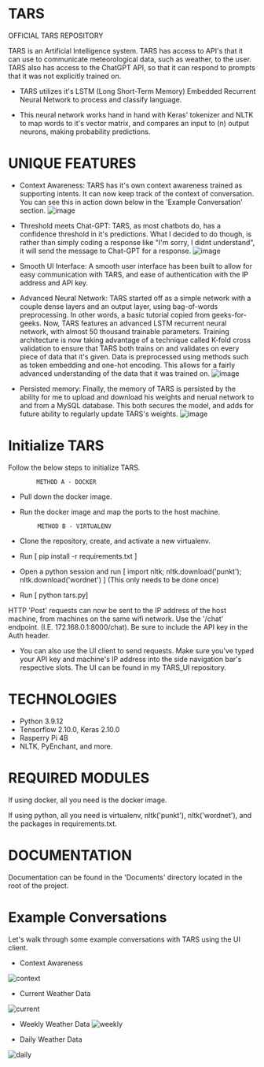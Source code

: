 # TARS
OFFICIAL TARS REPOSITORY

TARS is an Artificial Intelligence system. TARS has access to API's that it can use to communicate meteorological data, such as weather, to the user. TARS also has access to the ChatGPT API, so that it can respond to prompts that it was not explicitly trained on.

- TARS utilizes it's LSTM (Long Short-Term Memory) Embedded Recurrent Neural Network to process and classify language. 

- This neural network works hand in hand with Keras' tokenizer and NLTK to map words to it's vector matrix, and compares an input to (n) output neurons, making probability predictions. 

# UNIQUE FEATURES

 - Context Awareness:
  TARS has it's own context awareness trained as supporting intents. It can now keep track of the context of conversation. You can see this in action down below in the 'Example Conversation' section.
  ![image](https://user-images.githubusercontent.com/23193263/233720681-40751d09-5254-493d-a8b6-f8df5c05977b.png)

 - Threshold meets Chat-GPT:
  TARS, as most chatbots do, has a confidence threshold in it's predictions. What I decided to do though, is rather than simply coding a response like "I'm sorry, I didnt understand", it will send the message to Chat-GPT for a response.
  ![image](https://user-images.githubusercontent.com/23193263/233720820-8789ea8e-6ed0-4388-9d21-e0f095ed74c8.png)

  
 - Smooth UI Interface:
  A smooth user interface has been built to allow for easy communication with TARS, and ease of authentication with the IP address and API key.
  
 - Advanced Neural Network:
  TARS started off as a simple network with a couple dense layers and an output layer, using bag-of-words preprocessing. In other words, a basic tutorial copied from geeks-for-geeks. Now, TARS features an advanced LSTM recurrent neural network, with almost 50 thousand trainable parameters. Training architecture is now taking advantage of a technique called K-fold cross validation to ensure that TARS both trains on and validates on every piece of data that it's given. Data is preprocessed using methods such as token embedding and one-hot encoding. This allows for a fairly advanced understanding of the data that it was trained on.
  ![image](https://user-images.githubusercontent.com/23193263/233721286-4eb16697-0acb-4d8e-b4fd-9b5faa245692.png)

 - Persisted memory:
 Finally, the memory of TARS is persisted by the ability for me to upload and download his weights and nerual network to and from a MySQL database. This both secures the model, and adds for future ability to regularly update TARS's weights. 
![image](https://user-images.githubusercontent.com/23193263/233721362-9fa0d320-2e29-4c53-b7af-2014fed9e3d0.png)


# Initialize TARS
Follow the below steps to initialize TARS.

            METHOD A - DOCKER
 - Pull down the docker image.
 - Run the docker image and map the ports to the host machine.
 
            METHOD B - VIRTUALENV
 - Clone the repository, create, and activate a new virtualenv.
 - Run [ pip install -r requirements.txt ]
 - Open a python session and run [ import nltk; nltk.download('punkt'); nltk.download('wordnet') ] (This only needs to be done once)
 - Run [ python tars.py] 
 
 HTTP 'Post' requests can now be sent to the IP address of the host machine, from machines on the same wifi network. Use the '/chat' endpoint. (I.E. 172.168.0.1:8000/chat). Be sure to include the API key in the Auth header.
 - You can also use the UI client to send requests. Make sure you've typed your API key and machine's IP address into the side navigation bar's respective slots. The UI can be found in my TARS_UI repository.
# TECHNOLOGIES
- Python 3.9.12
- Tensorflow 2.10.0, Keras 2.10.0
- Rasperry Pi 4B
- NLTK, PyEnchant, and more.

# REQUIRED MODULES
 If using docker, all you need is the docker image.
 
 If using python, all you need is virtualenv, nltk('punkt'), nltk('wordnet'), and the packages in requirements.txt.

# DOCUMENTATION
Documentation can be found in the 'Documents' directory located in the root of the project.

# Example Conversations

Let's walk through some example conversations with TARS using the UI client. 


- Context Awareness

![context](https://user-images.githubusercontent.com/23193263/232133654-d82b3b2b-2f15-4cb0-8b4a-d4afb2ba4cfa.jpg)


- Current Weather Data

![current](https://user-images.githubusercontent.com/23193263/232134358-e0b8eb4c-64d1-4f1b-bff8-1c37914dc404.jpg)


- Weekly Weather Data
![weekly](https://user-images.githubusercontent.com/23193263/232137924-318a4e91-715c-413a-a719-c4e2305a079e.jpg)


- Daily Weather Data

![daily](https://user-images.githubusercontent.com/23193263/232141485-8c311723-bb19-40ab-a333-8fb78470b2f4.jpg)

